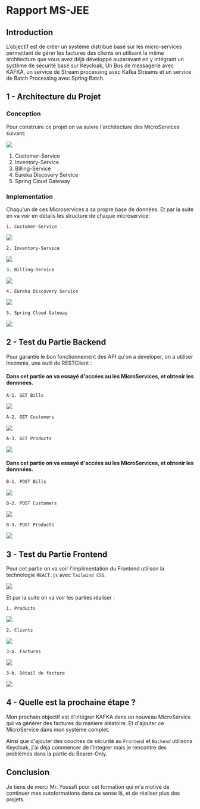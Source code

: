 # Rapport MS-JEE

## Introduction

L’objectif est de créer un système distribué basé sur les micro-services permettant de gérer les factures des clients en utilisant la même architecture que vous avez déjà développé auparavant en y intégrant un système de sécurité basé sur Keycloak, Un Bus de messagerie avec KAFKA, un service de Stream processing avec Kafka Streams et un service de Batch Processing avec Spring Batch.

## 1 - Architecture du Projet

### Conception

Pour construire ce projet on va suivre l'architecture des MicroServices suivant:

![](Screens/Architecture.jpg)

1. Customer-Service
2. Inventory-Service
3. Billing-Service
4. Eureka Discovery Service
5. Spring Cloud Gateway

### Implementation

Chaqu'un de ces Microservices a sa propre base de données.
Et par la suite en va voir en details les structure de chaque microservice:

`1. Customer-Service`

![](Screens/Customer.png)

`2. Inventory-Service`

![](Screens/Inv.png)

`3. Billing-Service`

![](Screens/Bill.png)

`4. Eureka Discovery Service`

![](Screens/Eureka.png)

`5. Spring Cloud Gateway`

![](Screens/GateWay.png)

## 2 - Test du Partie Backend

Pour garantie le bon fonctionnement des API qu'on a developer, on a utiliser Insomnia, une outil de RESTClient :

#### Dans cet partie on va essayé d'accées au les MicroServices, et obtenir les donnnées.


`A-1. GET Bills`

![](Screens/back_GetBills.png)

`A-2. GET Customers`

![](Screens/back_GetCustomers.png)

`A-3. GET Products`

![](Screens/back_GetProducts.png)


#### Dans cet partie on va essayé d'accées au les MicroServices, et obtenir les donnnées.

`B-1. POST Bills`

![](Screens/back_PostBills.png)

`B-2. POST Customers`

![](Screens/back_PostCustomers.png)

`B-3. POST Products`

![](Screens/back_PostProducts.png)


## 3 - Test du Partie Frontend

Pour cet partie on va voir l'implimentation du Frontend utilison la technologie `REACT.js` avec `Tailwind CSS`.

![](Screens/Front.png)

Et par la suite on va voir les parties réaliser :

`1. Produits`

![](Screens/front_Products.png)

`2. Clients`

![](Screens/front_Customers.png)

`3-a. Factures`

![](Screens/front_Bills.png)

`3-b. Détail de facture`

![](Screens/front_DetailBill.png)


## 4 - Quelle est la prochaine étape ?

Mon prochain objectif est d'intégrer KAFKA dans un nouveau MicroService qui va générer des factures du maniere aléatoire. Et d'ajouter ce MicroService dans mon systéme complet.

Ainsi que d'ajouter des couches de sécurité au `Frontend` et `Backend` utilisons Keycloak, j'ai déja commencer de l'integrer mais je rencontre des problèmes dans la partie du Bearer-Only.

## Conclusion

Je tiens de merci Mr. Youssfi pour cet formation qui m'a motivé de continuer mes autoformations dans ce sense là, et de réaliser plus des projets.

